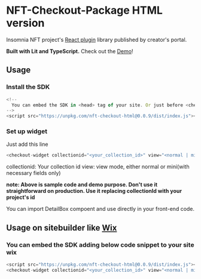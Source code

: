 # NFT-Checkout-Package HTML version

Insomnia NFT project's [React plugin](https://github.com/Luna-Exchange/MintStackPluginHtml) library published by creator's portal.

**Built with Lit and TypeScript.**
Check out the [Demo](https://ultraj0330.wixsite.com/nft-checkout)!

## Usage

### Install the SDK

```js
<!--
  You can embed the SDK in <head> tag of your site. Or just before <checkout-widget> code.
-->
<script src="https://unpkg.com/nft-checkout-html@0.0.9/dist/index.js"></script>
```

### Set up widget

Just add this line

```js
<checkout-widget collectionid="<your_collection_id>" view="<normal | mini>"></checkout-widget>
```

collectionid: Your collection id
view: view mode, either normal or mini(with necessary fields only)

**note: Above is sample code and demo purpose. Don't use it straightforward on production. Use it replacing collectionId with your project's id**

You can import DetailBox compoent and use directly in your front-end code.

## Usage on sitebuilder like [Wix](https://www.wix.com)

### You can embed the SDK adding below code snippet to your site wix

```js
<script src="https://unpkg.com/nft-checkout-html@0.0.9/dist/index.js"></script>
<checkout-widget collectionid="<your_collection_id>" view="<normal | mini>"></checkout-widget>
```
